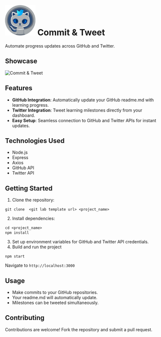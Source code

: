 # <img src="https://github.com/muslewski/commit-and-tweet/blob/main/public/images/logo-circle.png" width="100" height="100" /> Commit & Tweet

Automate progress updates across GitHub and Twitter.

## Showcase
![Commit & Tweet](https://github.com/muslewski/commit-and-tweet/blob/main/presentation.gif)

## Features

- **GitHub Integration**: Automatically update your GitHub readme.md with learning progress.
- **Twitter Integration**: Tweet learning milestones directly from your dashboard.
- **Easy Setup**: Seamless connection to GitHub and Twitter APIs for instant updates.

## Technologies Used

- Node.js
- Express
- Axios
- GitHub API
- Twitter API

## Getting Started

1. Clone the repository:
```
git clone  <git lab template url> <project_name>
```
2. Install dependencies:
```
cd <project_name>
npm install
```
3. Set up environment variables for GitHub and Twitter API credentials.
4. Build and run the project
```
npm start
```
  Navigate to `http://localhost:3000`

## Usage

- Make commits to your GitHub repositories.
- Your readme.md will automatically update.
- Milestones can be tweeted simultaneously.

## Contributing

Contributions are welcome! Fork the repository and submit a pull request.


